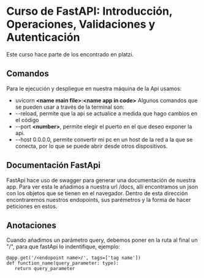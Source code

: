 # Curso de FastAPI: Introducción, Operaciones, Validaciones y Autenticación

Este curso hace parte de los encontrado en platzi.


## Comandos
Para le ejecución y despliegue en nuestra máquina de la Api usamos:
* uvicorn **\<name main file\>**:**\<name app in code\>**
Algunos comandos que se pueden usar a través de la terminal son:
* --reload, permite que la api se actualice a medida que hago cambios en el código
* --port **\<number\>**, permite elegir el puerto en el que deseo exponer la api.
* --host 0.0.0.0, permite convertir mi pc en un host de la red a la que se conecta, por lo que
se puede abrir desde otros dispositivos.

## Documentación FastApi

FastApi hace uso de swagger para generar una documentación de nuestra app. Para ver esta le añadimos a
nuestra url /docs, allí encontramos un json con los objetos que se tienen en el navegador. Dentro de esta
dirección encontraremos nuestros endopoints, sus parémetros y la forma de hacer peticiones en estos.

## Anotaciones

Cuando añadimos un parámetro query, debemos poner en la ruta al final un "/", para que fastApi lo indentifique, ejemplo:
 
 ```
@app.get('/<endopoint name>/', tags=['tag name'])
def function_name(query_parameter: type):
    return query_parameter

```